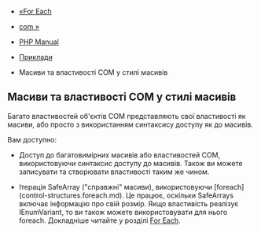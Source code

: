 - [«For Each](com.examples.foreach.md)
- [com »](class.com.md)

- [PHP Manual](index.md)
- [Приклади](com.examples.md)
- Масиви та властивості COM у стилі масивів

## Масиви та властивості COM у стилі масивів

Багато властивостей об'єктів COM представляють свої властивості як масиви,
або просто з використанням синтаксису доступу як до масивів.

Вам доступно:

- Доступ до багатовимірних масивів або властивостей COM, використовуючи синтаксис
доступу до масивів. Також ви можете записувати та створювати властивості
таким же чином.

- Ітерація SafeArray ("справжні" масиви), використовуючи
[foreach] (control-structures.foreach.md). Це працює, оскільки
SafeArrays включає інформацію про свій розмір. Якщо властивість
реалізує IEnumVariant, то ви також можете використовувати для нього
foreach. Докладніше читайте у розділі [For
Each](com.examples.foreach.md).
